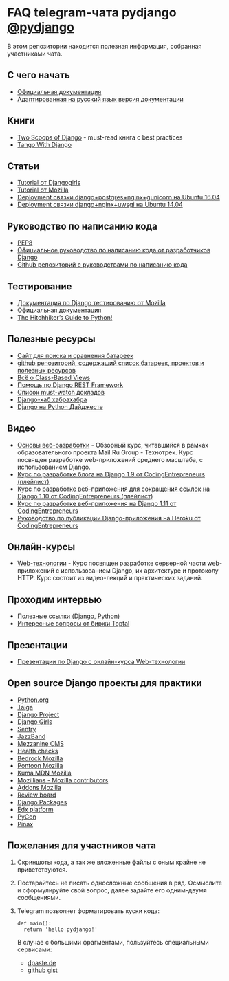 # FAQ telegram-чата pydjango [@pydjango](https://t.me/pydjango)

В этом репозитории находится полезная информация, собранная участниками чата.

## С чего начать
- [Официальная документация](https://docs.djangoproject.com/en/1.10/)
- [Адаптированная на русский язык версия документации](http://djbook.ru/)

## Книги
- [Two Scoops of Django](https://www.twoscoopspress.com/products/two-scoops-of-django-1-8/) - must-read книга с best practices
- [Tango With Django](http://www.tangowithdjango.com/)

## Статьи
- [Tutorial от Djangogirls](https://tutorial.djangogirls.org/)
- [Tutorial от Mozilla](https://developer.mozilla.org/en-US/docs/Learn/Server-side/Django)
- [Deployment связки django+postgres+nginx+gunicorn на Ubuntu 16.04](https://www.digitalocean.com/community/tutorials/how-to-set-up-django-with-postgres-nginx-and-gunicorn-on-ubuntu-16-04)
- [Deployment связки django+nginx+uwsgi на Ubuntu 14.04](https://www.digitalocean.com/community/tutorials/how-to-serve-django-applications-with-uwsgi-and-nginx-on-ubuntu-14-04)

## Руководство по написанию кода
- [PEP8](https://www.python.org/dev/peps/pep-0008/)
- [Официальное руководство по написанию кода от разработчиков Django](https://docs.djangoproject.com/en/dev/internals/contributing/writing-code/coding-style/)
- [Github репозиторий с руководствами по написанию кода](https://github.com/octoenergy/styleguide/blob/master/python.md)

## Тестирование 
- [Документация по Django тестированию от Mozilla](https://developer.mozilla.org/en-US/docs/Learn/Server-side/Django/Testing)
- [Официальная документация](https://docs.djangoproject.com/en/1.11/topics/testing/)
- [The Hitchhiker’s Guide to Python!](http://python-guide-pt-br.readthedocs.io/en/latest/writing/tests/)

## Полезные ресурсы
- [Сайт для поиска и сравнения батареек](https://djangopackages.org/)
- [github репозиторий, содержащий список батареек, проектов и полезных ресурсов](https://github.com/rosarior/awesome-django)
- [Всё о Class-Based Views](http://ccbv.co.uk/)
- [Помощь по Django REST Framework](http://www.cdrf.co/)
- [Список must-watch докладов](https://gitlab.com/rosarior/django-must-watch)
- [Django-хаб хабрахабра](https://habrahabr.ru/hub/django/)
- [Django на Python Дайджесте](https://pythondigest.ru/feed/?q=django)

## Видео
- [Основы веб-разработки](https://www.youtube.com/playlist?list=PLrCZzMib1e9pg7ZLIOhmGSlmkMf8yEOLZ) - Обзорный курс, читавшийся в рамках образовательного проекта Mail.Ru Group - Технотрек. Курс посвящен разработке web-приложений среднего масштаба, с использованием Django.
- [Курс по разработке блога на Django 1.9 от CodingEntrepreneurs (плейлист)](https://www.youtube.com/playlist?list=PLEsfXFp6DpzQFqfCur9CJ4QnKQTVXUsRy)
- [Курс по разработке веб-приложения для сокращения ссылок на Django 1.10 от CodingEntrepreneurs (плейлист)](https://www.youtube.com/playlist?list=PLEsfXFp6DpzQSEMN5PXvEWuD2gEWVngCZ)
- [Курс по разработке веб-приложения на Django 1.11 от CodingEntrepreneurs](https://www.youtube.com/watch?v=yDv5FIAeyoY)
- [Руководство по публикации Django-приложения на Heroku от CodingEntrepreneurs](https://www.youtube.com/watch?v=4DggiEkbCTg)

## Онлайн-курсы
- [Web-технологии](https://stepik.org/course/Web-%D1%82%D0%B5%D1%85%D0%BD%D0%BE%D0%BB%D0%BE%D0%B3%D0%B8%D0%B8-154/) - Курс посвящен разработке серверной части web-приложений с использованием Django, их архитектуре и протоколу HTTP. Курс состоит из видео-лекций и практических заданий.

## Проходим интервью
- [Полезные ссылки (Django, Python)](https://github.com/MaximAbramchuck/awesome-interview-questions#django)
- [Интересные вопросы от биржи Toptal](https://www.toptal.com/python/interview-questions)

## Презентации
- [Презентации по Django с онлайн-курса Web-технологии](https://github.com/amureki/django_faq/blob/master/slides.md)

## Open source Django проекты для практики
- [Python.org](https://github.com/python/pythondotorg)
- [Taiga](https://github.com/taigaio/taiga-back)
- [Django Project](https://github.com/django/djangoproject.com)
- [Django Girls](https://github.com/djangogirls)
- [Sentry](https://github.com/getsentry/sentry)
- [JazzBand](https://github.com/jazzband)
- [Mezzanine CMS](https://github.com/stephenmcd/mezzanine)
- [Health checks](https://github.com/healthchecks/healthchecks)
- [Bedrock Mozilla](https://github.com/mozilla/bedrock)
- [Pontoon Mozilla](https://github.com/mozilla/pontoon)
- [Kuma MDN Mozilla](https://github.com/mozilla/kuma)
- [Mozillians - Mozilla contributors](https://github.com/mozilla/mozillians)
- [Addons Mozilla](https://github.com/mozilla/addons-server)
- [Review board](https://github.com/reviewboard/reviewboard)
- [Django Packages](https://github.com/djangopackages/djangopackages)
- [Edx platform](https://github.com/edx/edx-platform)
- [PyCon](https://github.com/PyCon/pycon)
- [Pinax](https://github.com/pinax/symposion)

## Пожелания для участников чата
1. Скриншоты кода, а так же вложенные файлы с оным крайне не приветствуются.
2. Постарайтесь не писать односложные сообщения в ряд.
Осмыслите и сформулируйте свой вопрос, далее задайте его одним-двумя сообщениями.
3. Telegram позволяет форматировать куски кода:

    ```
    def main():
      return 'hello pydjango!'
    ```

    В случае с большими фрагментами, пользуйтесь специальными сервисами:
     - [dpaste.de](https://dpaste.de/)
     - [github gist](https://gist.github.com/)
